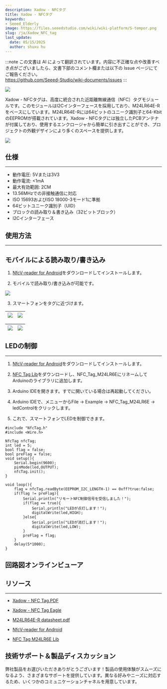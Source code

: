 ```yaml
---
description: Xadow - NFCタグ
title: Xadow - NFCタグ
keywords:
- Seeed_Elderly
image: https://files.seeedstudio.com/wiki/wiki-platform/S-tempor.png
slug: /ja/Xadow_NFC_tag
last_update:
  date: 05/15/2025
  author: shuxu hu
---
```

:::note
この文書は AI によって翻訳されています。内容に不正確な点や改善すべき点がございましたら、文書下部のコメント欄または以下の Issue ページにてご報告ください。  
https://github.com/Seeed-Studio/wiki-documents/issues
:::

![](https://files.seeedstudio.com/wiki/Xadow_NFC_tag/img/Xadow%20NFC%20Tag.jpg)

Xadow - NFCタグは、高度に統合された近距離無線通信（NFC）タグモジュールです。このモジュールはI2Cインターフェースを採用しており、M24LR64E-Rをベースにしています。M24LR64E-Rには64ビットのユニーク識別子と64-KbitのEEPROMが搭載されています。Xadow - NFCタグには独立したPCBアンテナが付属しており、使用するエンクロージャから簡単に引き出すことができ、プロジェクトの外観デザインにより多くのスペースを提供します。

[![](https://files.seeedstudio.com/wiki/Seeed-WiKi/docs/images/300px-Get_One_Now_Banner-ragular.png)](https://www.seeedstudio.com/Xadow-NFC-Tag-p-1881.html)

##  仕様
---
*   動作電圧: 5Vまたは3V3
*   動作電流: &lt;1mA
*   最大有効範囲: 2CM
*   13.56MHzでの非接触通信に対応
*   ISO 15693およびISO 18000-3モード1に準拠
*   64ビットユニーク識別子（UID）
*   ブロックの読み取り＆書き込み（32ビットブロック）
*   I2Cインターフェース

##  使用方法
---

##  モバイルによる読み取り/書き込み

1.  [NfcV-reader for Android](https://github.com/Seeed-Studio/NFC_Tag_M24LR6E/blob/master/Resources/NfcVreader.apk)をダウンロードしてインストールします。

2.  モバイルで読み取り/書き込みが可能です。

![](https://files.seeedstudio.com/wiki/Xadow_NFC_tag/img/Xadow-NFC_Tag_photo1.jpg)

3. スマートフォンをタグに近づけます。

|![](https://files.seeedstudio.com/wiki/Xadow_NFC_tag/img/NFC_Tag_1.png)|![](https://files.seeedstudio.com/wiki/Xadow_NFC_tag/img/NFC_Tag_2.jpg)|
|---|---|

|![](https://files.seeedstudio.com/wiki/Xadow_NFC_tag/img/NFC_Tag_3.jpg)|![](https://files.seeedstudio.com/wiki/Xadow_NFC_tag/img/NFC_Tag_4.png)|
|---|---|

##  LEDの制御
---
1.  [NfcV-reader for Android](https://github.com/Seeed-Studio/NFC_Tag_M24LR6E/blob/master/Resources/NfcVreader.apk)をダウンロードしてインストールします。

2.  [NFC Tag Lib](https://github.com/Seeed-Studio/NFC_Tag_M24LR6E)をダウンロードし、NFC_Tag_M24LR6EにリネームしてArduinoのライブラリに追加します。

3.  Arduino IDEを開きます。すでに開いている場合は再起動してください。

4.  Arduino IDEで、メニューからFile -&gt; Example -&gt; NFC_Tag_M24LR6E -&gt; ledControlをクリックします。

5.  これで、スマートフォンでLEDを制御できます。
```
#include "NfcTag.h"
#include <Wire.h>

NfcTag nfcTag;
int led = 5;
bool flag = false;
bool preFlag = false;
void setup(){
    Serial.begin(9600);
    pinMode(led,OUTPUT);
    nfcTag.init();
}

void loop(){
    flag = nfcTag.readByte(EEPROM_I2C_LENGTH-1) == 0xff?true:false;
    if(flag != preFlag){
        Serial.println("リモートNFC制御信号を受信しました！");
        if(flag == true){
            Serial.println("LEDが点灯します！");
            digitalWrite(led,HIGH);
        }else{
            Serial.println("LEDが消灯します！");
            digitalWrite(led,LOW);
        }
        preFlag = flag;
    }
    delay(5*1000);
}
```

## 回路図オンラインビューア

<div className="altium-ecad-viewer" data-project-src="https://files.seeedstudio.com/wiki/Xadow_NFC_tag/res/Xadow-NFC_Tag_v1.0.zip" style={{borderRadius: '0px 0px 4px 4px', height: 500, borderStyle: 'solid', borderWidth: 1, borderColor: 'rgb(241, 241, 241)', overflow: 'hidden', maxWidth: 1280, maxHeight: 700, boxSizing: 'border-box'}}>
</div>

##  リソース
---
*   [Xadow - NFC Tag.PDF](https://files.seeedstudio.com/wiki/Xadow_NFC_tag/res/Xadow-NFC_Tag_v1.0.pdf)

*   [Xadow - NFC Tag Eagle](https://files.seeedstudio.com/wiki/Xadow_NFC_tag/res/Xadow-NFC_Tag_v1.0.zip)

*   [M24LR64E-R datasheet.pdf](https://files.seeedstudio.com/wiki/Xadow_NFC_tag/res/M24LR64E-R.pdf)

*   [NfcV-reader for Android](https://github.com/Seeed-Studio/NFC_Tag_M24LR6E/blob/master/Resources/NfcVreader.apk)

*   [NFC Tag M24LR6E  Lib](https://github.com/Seeed-Studio/NFC_Tag_M24LR6E)

## 技術サポート＆製品ディスカッション

弊社製品をお選びいただきありがとうございます！製品の使用体験がスムーズになるよう、さまざまなサポートを提供しています。異なる好みやニーズに対応するため、いくつかのコミュニケーションチャネルを用意しています。

<div class="button_tech_support_container">
<a href="https://forum.seeedstudio.com/" class="button_forum"></a> 
<a href="https://www.seeedstudio.com/contacts" class="button_email"></a>
</div>

<div class="button_tech_support_container">
<a href="https://discord.gg/eWkprNDMU7" class="button_discord"></a> 
<a href="https://github.com/Seeed-Studio/wiki-documents/discussions/69" class="button_discussion"></a>
</div>